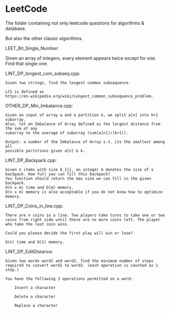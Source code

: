 # LeetCode
The folder containing not only leetcode questions for algorithms & database.

But also the other classic algorithms.


LEET_Bit_Single_Number:

Given an array of integers, every element appears twice except for one. Find that single one.


LINT_DP_longest_com_subseq.cpp:
    
    Given two strings, find the longest common subsequence.

    LCS is defined as https://en.wikipedia.org/wiki/Longest_common_subsequence_problem.


OTHER_DP_Min_Imbalance.cpp:

    Given an input of array a and a partition k, we split a[n] into k+1 subarray. 
    Also, let an Imbalance of Array defined as the largest distance from the sum of any
    subarray to the average of subarray (sum(a[n])/(k+1)).

    Output: a number of the Imbalance of Array s.t. its the smallest among all
    possible partitions given a[n] & k.


LINT_DP_Backpack.cpp:

    Given n items with size A_{i}, an integer m denotes the size of a backpack. How full you can fill this backpack? 
    You function should return the max size we can fill in the given backpack. 
    O(n x m) time and O(m) memory. 
    O(n x m) memory is also acceptable if you do not know how to optimize memory.


LINT_DP_Coins_in_line.cpp:

    There are n coins in a line. Two players take turns to take one or two coins from right side until there are no more coins left. The player who take the last coin wins.

    Could you please decide the first play will win or lose?

    O(n) time and O(1) memory.  

LINT_DP_EditDistance:

    Given two words word1 and word2, find the minimum number of steps required to convert word1 to word2. (each operation is counted as 1 step.)

    You have the following 3 operations permitted on a word:

        Insert a character

        Delete a character

        Replace a character



